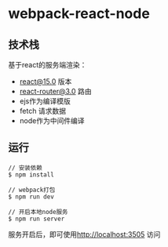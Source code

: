 # webpack-react-node

## 技术栈
基于react的服务端渲染：
  * react@15.0 版本
  * react-router@3.0 路由
  * ejs作为编译模版
  * fetch 请求数据
  * node作为中间件编译

## 运行
```
// 安装依赖
$ npm install 

// webpack打包
$ npm run dev 

// 开启本地node服务
$ npm run server 
```

服务开启后，即可使用[http://localhost:3505](http://localhost:3505) 访问
